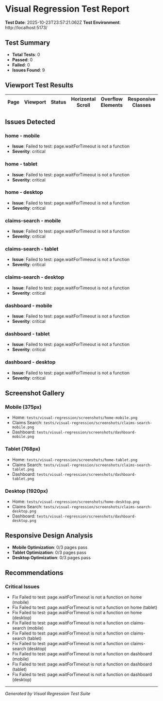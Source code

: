 # Visual Regression Test Report

**Test Date**: 2025-10-23T23:57:21.062Z
**Test Environment**: http://localhost:5173/

## Test Summary
- **Total Tests**: 0
- **Passed**: 0
- **Failed**: 0
- **Issues Found**: 9

## Viewport Test Results

| Page | Viewport | Status | Horizontal Scroll | Overflow Elements | Responsive Classes |
|------|----------|--------|------------------|-------------------|-------------------|


## Issues Detected

### home - mobile
- **Issue**: Failed to test: page.waitForTimeout is not a function
- **Severity**: critical

### home - tablet
- **Issue**: Failed to test: page.waitForTimeout is not a function
- **Severity**: critical

### home - desktop
- **Issue**: Failed to test: page.waitForTimeout is not a function
- **Severity**: critical

### claims-search - mobile
- **Issue**: Failed to test: page.waitForTimeout is not a function
- **Severity**: critical

### claims-search - tablet
- **Issue**: Failed to test: page.waitForTimeout is not a function
- **Severity**: critical

### claims-search - desktop
- **Issue**: Failed to test: page.waitForTimeout is not a function
- **Severity**: critical

### dashboard - mobile
- **Issue**: Failed to test: page.waitForTimeout is not a function
- **Severity**: critical

### dashboard - tablet
- **Issue**: Failed to test: page.waitForTimeout is not a function
- **Severity**: critical

### dashboard - desktop
- **Issue**: Failed to test: page.waitForTimeout is not a function
- **Severity**: critical


## Screenshot Gallery

### Mobile (375px)
- Home: `tests/visual-regression/screenshots/home-mobile.png`
- Claims Search: `tests/visual-regression/screenshots/claims-search-mobile.png`
- Dashboard: `tests/visual-regression/screenshots/dashboard-mobile.png`

### Tablet (768px)
- Home: `tests/visual-regression/screenshots/home-tablet.png`
- Claims Search: `tests/visual-regression/screenshots/claims-search-tablet.png`
- Dashboard: `tests/visual-regression/screenshots/dashboard-tablet.png`

### Desktop (1920px)
- Home: `tests/visual-regression/screenshots/home-desktop.png`
- Claims Search: `tests/visual-regression/screenshots/claims-search-desktop.png`
- Dashboard: `tests/visual-regression/screenshots/dashboard-desktop.png`

## Responsive Design Analysis

- **Mobile Optimization**: 0/3 pages pass
- **Tablet Optimization**: 0/3 pages pass
- **Desktop Optimization**: 0/3 pages pass

## Recommendations

### Critical Issues
- Fix Failed to test: page.waitForTimeout is not a function on home (mobile)
- Fix Failed to test: page.waitForTimeout is not a function on home (tablet)
- Fix Failed to test: page.waitForTimeout is not a function on home (desktop)
- Fix Failed to test: page.waitForTimeout is not a function on claims-search (mobile)
- Fix Failed to test: page.waitForTimeout is not a function on claims-search (tablet)
- Fix Failed to test: page.waitForTimeout is not a function on claims-search (desktop)
- Fix Failed to test: page.waitForTimeout is not a function on dashboard (mobile)
- Fix Failed to test: page.waitForTimeout is not a function on dashboard (tablet)
- Fix Failed to test: page.waitForTimeout is not a function on dashboard (desktop)








---
*Generated by Visual Regression Test Suite*
